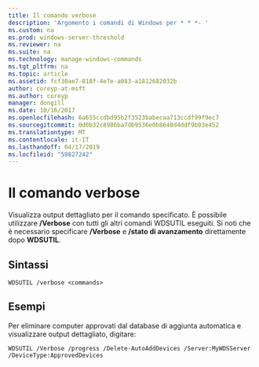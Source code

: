 ```yaml
---
title: Il comando verbose
description: 'Argomento i comandi di Windows per * * *- '
ms.custom: na
ms.prod: windows-server-threshold
ms.reviewer: na
ms.suite: na
ms.technology: manage-windows-commands
ms.tgt_pltfrm: na
ms.topic: article
ms.assetid: fcf30ae7-818f-4e7e-a083-a1812682032b
author: coreyp-at-msft
ms.author: coreyp
manager: dongill
ms.date: 10/16/2017
ms.openlocfilehash: 6a655ccdbd95b2f3523babecaa713ccdf99f9ec7
ms.sourcegitcommit: 0d0b32c8986ba7db9536e0b8648d4ddf9b03e452
ms.translationtype: MT
ms.contentlocale: it-IT
ms.lasthandoff: 04/17/2019
ms.locfileid: "59827242"
---
```

# <a name="the-verbose-command"></a>Il comando verbose



Visualizza output dettagliato per il comando specificato. È possibile utilizzare **/Verbose** con tutti gli altri comandi WDSUTIL eseguiti. Si noti che è necessario specificare **/Verbose** e **/stato di avanzamento** direttamente dopo **WDSUTIL**.

## <a name="syntax"></a>Sintassi

```
WDSUTIL /verbose <commands>
```

## <a name="examples"></a>Esempi

Per eliminare computer approvati dal database di aggiunta automatica e visualizzare output dettagliato, digitare:
```
WDSUTIL /Verbose /progress /Delete-AutoAddDevices /Server:MyWDSServer /DeviceType:ApprovedDevices
```